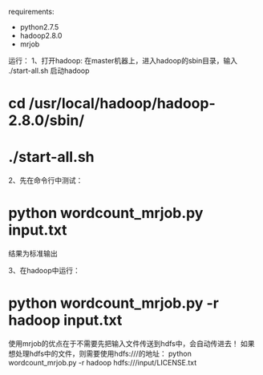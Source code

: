 requirements:
- python2.7.5
- hadoop2.8.0
- mrjob

运行：
1、打开hadoop:
在master机器上，进入hadoop的sbin目录，输入 ./start-all.sh 启动hadoop
# cd /usr/local/hadoop/hadoop-2.8.0/sbin/
# ./start-all.sh

2、先在命令行中测试：
# python wordcount_mrjob.py input.txt
结果为标准输出

3、在hadoop中运行：
# python wordcount_mrjob.py -r hadoop input.txt

使用mrjob的优点在于不需要先把输入文件传送到hdfs中，会自动传进去！
如果想处理hdfs中的文件，则需要使用hdfs:///的地址：
python wordcount_mrjob.py -r hadoop hdfs:///input/LICENSE.txt
